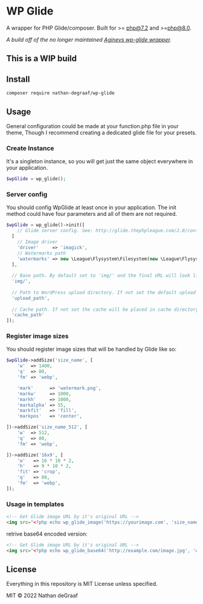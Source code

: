 # WP Glide
A wrapper for PHP Glide/composer. Built for >= php@7.2 and >=php@8.0.

*A build off of the no longer maintained [Aginevs wp-glide wrapper](https://github.com/aginev/).*

## **This is a WIP build**

## **Install**

```src
composer require nathan-degraaf/wp-glide
```

## **Usage**

General configuration could be made at your function.php file in your theme, Though I recommend creating a dedicated glide file for your presets.

### **Create Instance**

It's a singleton instance, so you will get just the same object everywhere in your application.

```php
$wpGlide = wp_glide();
```

### **Server config**

You should config WpGlide at least once in your application. The init method could have four parameters and all of them are not required.

```php
$wpGlide = wp_glide()->init([
    // Glide server config. See: http://glide.thephpleague.com/2.0/config/setup/
  [
    // Image driver
    'driver'     => 'imagick',
    // Watermarks path
    'watermarks' => new \League\Flysystem\Filesystem(new \League\Flysystem\Adapter\Local(get_template_directory() . '/assets/img')),
  ],
  
  // Base path. By default set to 'img/' and the final URL will look like so: http://example.com/BASE-PATH/SIZE-SLUG/image.jpg.
  'img/',
  
  // Path to WordPress upload directory. If not set the default upload directory will be used.
  'upload_path',
  
  // Cache path. If not set the cache will be placed in cache directory at the root of the default upload path.
  'cache_path'
]);
```

### **Register image sizes**

You should register image sizes that will be handled by Glide like so:

```php
$wpGlide->addSize('size_name', [
    'w'  => 1400,
    'q'  => 80,
    'fm' => 'webp',

    'mark'      => 'watermark.png',
    'markw'     => 1000,
    'markh'     => 1000,
    'markalpha' => 55,
    'markfit'   => 'fill',
    'markpos'   => 'center',

])->addSize('size_name_512', [
    'w'  => 512,
    'q'  => 80,
    'fm' => 'webp',

])->addSize('16x9', [
    'w'   => 16 * 10 * 2,
    'h'   => 9 * 10 * 2,
    'fit' => 'crop',
    'q'   => 80,
    'fm'  => 'webp',
]);
```

### **Usage in templates**

```html
<!-- Get Glide image URL by it's original URL -->
<img src="<?php echo wp_glide_image('https://yourimage.com', 'size_name'); ?>" />
```

retrive base64 encoded version: 

```html
<!-- Get Glide image URL by it's original URL -->
<img src="<?php echo wp_glide_base64('http://example.com/image.jpg', 'w128'); ?>" />
```

## **License**
Everything in this repository is MIT License unless specified.

MIT © 2022 Nathan deGraaf
